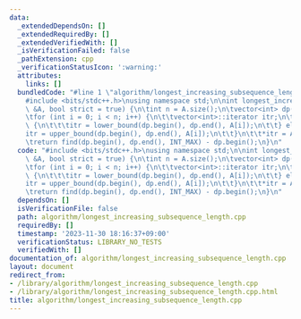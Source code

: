 ```yaml
---
data:
  _extendedDependsOn: []
  _extendedRequiredBy: []
  _extendedVerifiedWith: []
  _isVerificationFailed: false
  _pathExtension: cpp
  _verificationStatusIcon: ':warning:'
  attributes:
    links: []
  bundledCode: "#line 1 \"algorithm/longest_increasing_subsequence_length.cpp\"\n\
    #include <bits/stdc++.h>\nusing namespace std;\n\nint longest_increasing_subsequence_length(vector<int>\
    \ &A, bool strict = true) {\n\tint n = A.size();\n\tvector<int> dp(n, INT_MAX);\n\
    \tfor (int i = 0; i < n; i++) {\n\t\tvector<int>::iterator itr;\n\t\tif (strict)\
    \ {\n\t\t\titr = lower_bound(dp.begin(), dp.end(), A[i]);\n\t\t} else {\n\t\t\t\
    itr = upper_bound(dp.begin(), dp.end(), A[i]);\n\t\t}\n\t\t*itr = A[i];\n\t}\n\
    \treturn find(dp.begin(), dp.end(), INT_MAX) - dp.begin();\n}\n"
  code: "#include <bits/stdc++.h>\nusing namespace std;\n\nint longest_increasing_subsequence_length(vector<int>\
    \ &A, bool strict = true) {\n\tint n = A.size();\n\tvector<int> dp(n, INT_MAX);\n\
    \tfor (int i = 0; i < n; i++) {\n\t\tvector<int>::iterator itr;\n\t\tif (strict)\
    \ {\n\t\t\titr = lower_bound(dp.begin(), dp.end(), A[i]);\n\t\t} else {\n\t\t\t\
    itr = upper_bound(dp.begin(), dp.end(), A[i]);\n\t\t}\n\t\t*itr = A[i];\n\t}\n\
    \treturn find(dp.begin(), dp.end(), INT_MAX) - dp.begin();\n}\n"
  dependsOn: []
  isVerificationFile: false
  path: algorithm/longest_increasing_subsequence_length.cpp
  requiredBy: []
  timestamp: '2023-11-30 18:16:37+09:00'
  verificationStatus: LIBRARY_NO_TESTS
  verifiedWith: []
documentation_of: algorithm/longest_increasing_subsequence_length.cpp
layout: document
redirect_from:
- /library/algorithm/longest_increasing_subsequence_length.cpp
- /library/algorithm/longest_increasing_subsequence_length.cpp.html
title: algorithm/longest_increasing_subsequence_length.cpp
---
```

